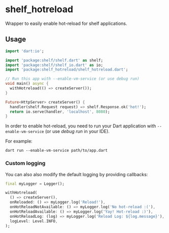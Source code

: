 <!-- This file uses generated code. Visit https://pub.dev/packages/readme_helper for usage information. -->

# shelf_hotreload

Wrapper to easily enable hot-reload for shelf applications.

## Usage

<!-- #code doc_files/example.dart -->

```dart
import 'dart:io';

import 'package:shelf/shelf.dart' as shelf;
import 'package:shelf/shelf_io.dart' as io;
import 'package:shelf_hotreload/shelf_hotreload.dart';

// Run this app with --enable-vm-service (or use debug run)
void main() async {
  withHotreload(() => createServer());
}

Future<HttpServer> createServer() {
  handler(shelf.Request request) => shelf.Response.ok('hot!');
  return io.serve(handler, 'localhost', 8080);
}
```

<!-- // end of #code -->

In order to enable hot-reload, you need to run your Dart application with `--enable-vm-service` (or use _debug run_ in your IDE).

For example:

```
dart run --enable-vm-service path/to/app.dart
```

### Custom logging

You can also also modify the default logging by providing callbacks:

<!-- #code doc_files/custom_logging.dart -->

```dart
final myLogger = Logger();

withHotreload(
  () => createServer(),
  onReloaded: () => myLogger.log('Reload!'),
  onHotReloadNotAvailable: () => myLogger.log('No hot-reload :('),
  onHotReloadAvailable: () => myLogger.log('Yay! Hot-reload :)'),
  onHotReloadLog: (log) => myLogger.log('Reload Log: ${log.message}'),
  logLevel: Level.INFO,
);
```

<!-- // end of #code -->
